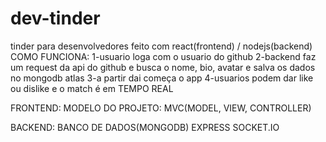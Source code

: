 # dev-tinder
tinder para desenvolvedores feito com react(frontend) / nodejs(backend)
COMO FUNCIONA:
1-usuario loga com o usuario do github
2-backend faz um request da api do github e busca o nome, bio, avatar e salva os dados no mongodb atlas
3-a partir dai começa o app
4-usuarios podem dar like ou dislike e o match é em TEMPO REAL

FRONTEND: 
MODELO DO PROJETO: MVC(MODEL, VIEW, CONTROLLER)

BACKEND:
BANCO DE DADOS(MONGODB)
EXPRESS
SOCKET.IO

